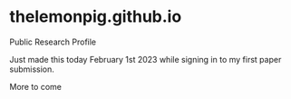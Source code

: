 # thelemonpig.github.io
Public Research Profile

Just made this today February 1st 2023 while signing in to my first paper submission.

More to come
